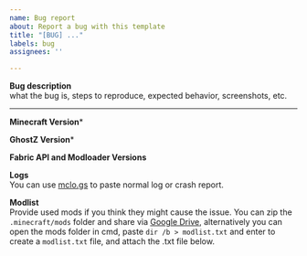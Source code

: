 ```yaml
---
name: Bug report
about: Report a bug with this template
title: "[BUG] ..."
labels: bug
assignees: ''

---
```


**Bug description**  
what the bug is, steps to reproduce, expected behavior, screenshots, etc.

---

**Minecraft Version***  

**GhostZ Version***  

**Fabric API and Modloader Versions**  

**Logs**  
You can use [mclo.gs](https://mclo.gs/) to paste normal log or crash report.

**Modlist**  
Provide used mods if you think they might cause the issue.
You can zip the `.minecraft/mods` folder and share via [Google Drive](https://drive.google.com/), alternatively you can open the mods folder in cmd, paste `dir /b > modlist.txt` and enter to create a `modlist.txt` file, and attach the .txt file below.
